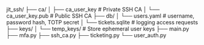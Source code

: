 jit_ssh/
├── ca/
│   ├── ca_user_key        # Private SSH CA
│   └── ca_user_key.pub    # Public SSH CA
├── db/
│   └── users.yaml         # username, password hash, TOTP secret
│   └── tickets.sqlite     # logging access requests
├── keys/
│   └── temp_keys/         # Store ephemeral user keys
├── main.py
├── mfa.py
├── ssh_ca.py
├── ticketing.py
└── user_auth.py
